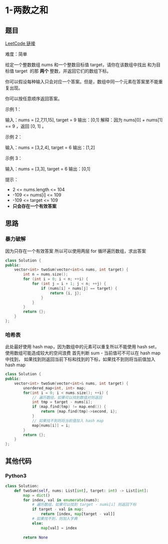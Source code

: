 # 1-两数之和

## 题目

[LeetCode 链接](https://leetcode.cn/problems/two-sum/)

难度：简单

给定一个整数数组 nums 和一个整数目标值 target，请你在该数组中找出 和为目标值 target  的那 **两个** 整数，并返回它们的数组下标。

你可以假设每种输入只会对应一个答案。但是，数组中同一个元素在答案里不能重复出现。

你可以按任意顺序返回答案。

示例 1：

输入：nums = [2,7,11,15], target = 9
输出：[0,1]
解释：因为 nums[0] + nums[1] == 9 ，返回 [0, 1] 。

示例 2：

输入：nums = [3,2,4], target = 6
输出：[1,2]

示例 3：

输入：nums = [3,3], target = 6
输出：[0,1]

提示：

- 2 <= nums.length <= 104
- -109 <= nums[i] <= 109
- -109 <= target <= 109
- **只会存在一个有效答案**

## 思路

### 暴力破解

因为只存在一个有效答案
所以可以使用两层 for 循环遍历数组，求出答案

``` cpp
class Solution {
public:
    vector<int> twoSum(vector<int>& nums, int target) {
        int n = nums.size();
        for (int i = 0; i < n; ++i) {
            for (int j = i + 1; j < n; ++j) {
                if (nums[i] + nums[j] == target) {
                    return {i, j};
                }
            }
        }
        return {};
    }
};
```

### 哈希表

此处最好使用 hash map，因为数组中的元素可以重复所以不能使用 hash set，使用数组可能造成较大的空间浪费
首先判断 sum - 当前值可不可以在 hash map 中找到， 如果找到则返回当前下标和找到的下标，如果找不到则将当前值加入 hash map

``` cpp
class Solution {
public:
    vector<int> twoSum(vector<int>& nums, int target) {
        unordered_map<int, int> map;
        for(int i = 0; i < nums.size(); ++i) {
            // 遍历数组，如果可以找到数值对则返回
            int tmp = target - nums[i];
            if (map.find(tmp) != map.end()) {
                return {map.find(tmp)->second, i};
            }
            // 如果找不到则将当前值加入 hash map
            map[nums[i]] = i;
        }
        return {};
    }
};
```

## 其他代码

### Python3

``` python
class Solution:
    def twoSum(self, nums: List[int], target: int) -> List[int]:
        map = dict()
        for index, val in enumerate(nums):
            # 遍历数组，如果可以找到 target - nums[i] 则返回下标
            if target - val in map:
                return [index, map[target - val]]
            # 如果找不到，则加入字典
            else:
                map[val] = index
        
        return None
```
